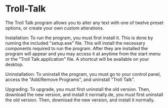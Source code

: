 Troll-Talk
==========

The Troll Talk program allows you to alter any text with one of twelve preset options, or create your own custom alterations.

Installation:
To run the program, you must first install it. This is done by running the included "setup.exe" file. This will install the necessary components required to run the program. After they are installed the program will appear and you may access it at anytime from the start menu or the "Troll Talk.application" file. A shortcut will be available on your desktop.

Uninstallation:
To uninstall the program, you must go to your control panel, access the "Add/Remove Programs", and uninstall "Troll Talk".

Upgrading:
To upgrade, you must first uninstall the old version.
Then, download the new version, and install it normally.de, you must first uninstall the old version.
Then, download the new version, and install it normally.
